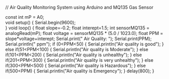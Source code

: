 // Air Quality Monitoring System using Arduino and MQ135 Gas Sensor

const int mP = A0;    
void setup()
 {
  Serial.begin(9600);    
 }
void loop() 
 {
  float slope=-0.2;
  float interept=1.5;
  int sensorMQ135 = analogRead(mP); 
  float voltage = sensorMQ135 * (5.0 / 1023.0); 
  float PPM = slope*voltage+interept;
  Serial.print("       Air Quality:       ");
  Serial.print(PPM);
  Serial.println(" ppm");
  if (0<PPM<50)
   {
    Serial.println("Air quality is good");
   } 
  else if(51<PPM<100)
   {
    Serial.println("Air quality is Moderate");
   }
  else if(101<PPM<200)
   {
    Serial.println("Air quality is unhealthy");
   }
  else if(201<PPM<300)
   {
    Serial.println("Air quality is very  unhealthy");
   }
  else if(300<PPM<500)
   {
    Serial.println("Air quality is Hazardous");
   }
  else if(500<PPM)
   {
    Serial.println("Air quality is Emergency");
   }
  delay(800); 
 } 


